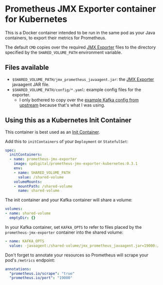 # Prometheus JMX Exporter container for Kubernetes

This is a Docker container intended to be run in the same pod as your Java containers, to export their metrics for Prometheus.

The default `CMD` copies over the required [JMX Exporter](https://github.com/prometheus/jmx_exporter) files to the directory specified by the `SHARED_VOLUME_PATH` environment variable.

## Files available

* `$SHARED_VOLUME_PATH/jmx_prometheus_javaagent.jar`: the [JMX Exporter](https://github.com/prometheus/jmx_exporter) javaagent JAR file.
* `$SHARED_VOLUME_PATH/config/*.yaml`: example config files for the exporter.
    * I only bothered to copy over the [example Kafka config from upstream](https://github.com/prometheus/jmx_exporter/blob/master/example_configs/kafka-0-8-2.yml) because that's what I was using.

## Using this as a Kubernetes Init Container

This container is best used as an [Init Container](https://kubernetes.io/docs/concepts/workloads/pods/init-containers/).

Add this to `initContainers` of your `Deployment` or `StatefulSet`:

```yaml
spec:
  initContainers:
  - name: prometheus-jmx-exporter
    image: spdigital/prometheus-jmx-exporter-kubernetes:0.3.1
    env:
    - name: SHARED_VOLUME_PATH
      value: /shared-volume
    volumeMounts:
    - mountPath: /shared-volume
      name: shared-volume
```

The init container and your Kafka container will share a volume:

```yaml
volumes:
- name: shared-volume
  emptyDir: {}
```

In your Kafka container, set `KAFKA_OPTS` to refer to files placed by the `prometheus-jmx-exporter` container into the shared volume:

```yaml
- name: KAFKA_OPTS
  value: -javaagent:/shared-volume/jmx_prometheus_javaagent.jar=19000:/shared-volume/configs/kafka.yaml
```

Don't forget to annotate your resources so Prometheus will scrape your pod's `/metrics` endpoint:

```yaml
annotations:
  "prometheus.io/scrape": "true"
  "prometheus.io/port": "19000"
```
